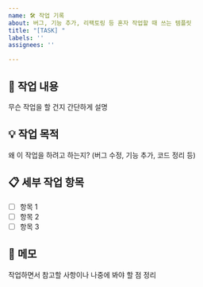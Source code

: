```yaml
---
name: 🛠 작업 기록
about: 버그, 기능 추가, 리팩토링 등 혼자 작업할 때 쓰는 템플릿
title: "[TASK] "
labels: ''
assignees: ''

---
```


## 📌 작업 내용
무슨 작업을 할 건지 간단하게 설명

## 💡 작업 목적
왜 이 작업을 하려고 하는지? (버그 수정, 기능 추가, 코드 정리 등)

## 📋 세부 작업 항목
- [ ] 항목 1
- [ ] 항목 2
- [ ] 항목 3

## 📝 메모
작업하면서 참고할 사항이나 나중에 봐야 할 점 정리
